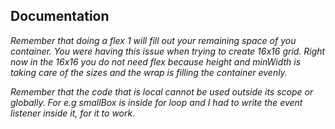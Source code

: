 ## Documentation

 *Remember that doing a flex 1 will fill out your remaining space of you container. You were having this issue when trying to create 16x16 grid. Right now in the 16x16 you do not need flex because height and minWidth is taking care of the sizes and the wrap is filling the container evenly.*

 *Remember that the code that is local cannot be used outside its scope or globally. For e.g smallBox is inside for loop and I had to write the event listener inside it, for it to work.* 